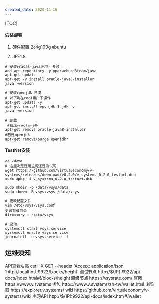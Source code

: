 ```yaml
---
created_date: 2020-11-16
---
```


[TOC]

#### 安装部署
1. 硬件配置
2c4g100g
ubuntu

2. JRE1.8

```shell
# 安装oracal-java环境- 失败
add-apt-repository -y ppa:webupd8team/java
apt-get update
apt-get -y install oracle-java8-installer
java -version

# 安装openjdk 环境
# 以下均在root用户下操作
apt-get update -y
apt-get install openjdk-8-jdk -y
java -version

# 卸载
 #若是oracle-jdk 
apt-get remove oracle-java8-installer
#若是openjdk
apt-get remove/purge openjdk* 

```

#### TestNet安装

```shell
cd /data
# 这里决定是用主网还是测试网
wget https://github.com/virtualeconomy/v-systems/releases/download/v0.2.0/v_systems_0.2.0_testnet.deb
sudo dpkg -i v_systems_0.2.0_testnet.deb

sudo mkdir -p /data/vsys/data
sudo chown -R vsys:vsys /data/vsys

# 更改配置文件
vim /etc/vsys/vsys.conf
更改存储目录
directory = /data/vsys

# 启动
systemctl start vsys.service
systemctl enable vsys.service
journalctl -u vsys.service -f

```

## 运维须知
API查看块高
curl -X GET --header 'Accept: application/json' 'http://localhost:9922/blocks/height'
测试节点
http://${IP}:9922/api-docs/index.html#!/blocks/height
超级节点
https://vsysrate.com/
官网
https://www.v.systems
钱包
https://www.v.systems/zh-tw/wallet.html
浏览器
https://explorer.v.systems/
wiki
https://github.com/virtualeconomy/v-systems/wiki
主网API
http://${IP}:9922/api-docs/index.html#/wallet